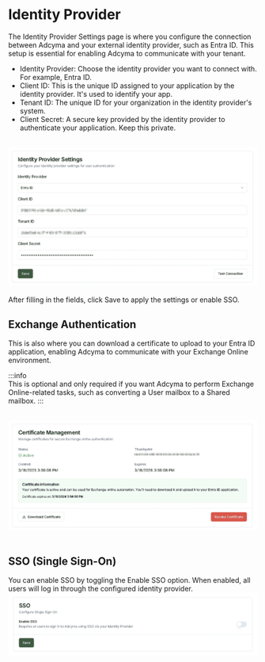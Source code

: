 # Identity Provider


The Identity Provider Settings page is where you configure the connection between Adcyma and your external identity provider, such as Entra ID. This setup is essential for enabling Adcyma to communicate with your tenant.


* Identity Provider: Choose the identity provider you want to connect with. For example, Entra ID.
* Client ID: This is the unique ID assigned to your application by the identity provider. It's used to identify your app.
* Tenant ID: The unique ID for your organization in the identity provider's system.
* Client Secret: A secure key provided by the identity provider to authenticate your application. Keep this private.

<br/>
<img src="/img/IdentityProvider1.webp" style={{ maxWidth: '1400px', height: 'auto', border: '2px solid black', borderRadius: '5px' }} />
<br/><br/>
After filling in the fields, click Save to apply the settings or enable SSO.


<h2>Exchange Authentication</h2>

This is also where you can download a certificate to upload to your Entra ID application, enabling Adcyma to communicate with your Exchange Online environment.


:::info  
This is optional and only required if you want Adcyma to perform Exchange Online-related tasks, such as converting a User mailbox to a Shared mailbox. 
:::

<br/>
<img src="/img/IdentityProvider2.webp" style={{ maxWidth: '1400px', height: 'auto', border: '2px solid black', borderRadius: '5px' }} />
<br/><br/>

<h2>SSO (Single Sign-On)</h2>
You can enable SSO by toggling the Enable SSO option. When enabled, all users will log in through the configured identity provider.

<br/>
<img src="/img/IdentityProvider3.webp" style={{ maxWidth: '1400px', height: 'auto', border: '2px solid black', borderRadius: '5px' }} />
<br/><br/>